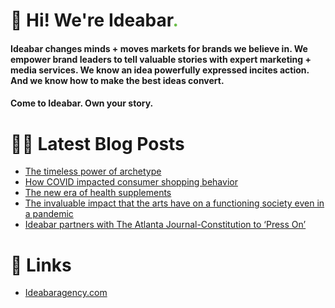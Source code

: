 # 👋 Hi! We're Ideabar<span style="color:#6bbe4a">.</span>

#### Ideabar changes minds + moves markets for brands we believe in. We empower brand leaders to tell valuable stories with expert marketing + media services. We know an idea powerfully expressed incites action. And we know how to make the best ideas convert.
#### Come to Ideabar. Own your story.

# 👩‍💻  Latest Blog Posts
<!-- BLOG-POST-LIST:START -->
- [The timeless power of archetype](https://ideabaragency.com/the-timeless-power-of-archetype/)
- [How COVID impacted consumer shopping behavior](https://ideabaragency.com/how-covid-impacted-consumer-shopping-behavior/)
- [The new era of health supplements](https://ideabaragency.com/the-new-era-of-health-supplements/)
- [The invaluable impact that the arts have on a functioning society even in a pandemic](https://ideabaragency.com/the-invaluable-impact-that-the-arts-have-on-a-functioning-society-even-in-a-pandemic/)
- [Ideabar partners with The Atlanta Journal-Constitution to ‘Press On’](https://ideabaragency.com/ajc-presson/)
<!-- BLOG-POST-LIST:END -->

# 🔗  Links
- [Ideabaragency.com](https://ideabaragency.com)
